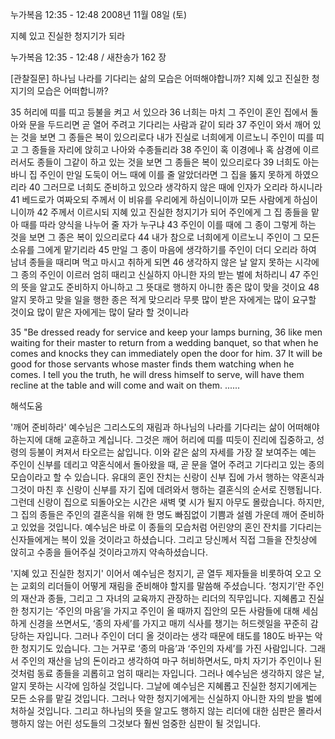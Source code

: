 누가복음 12:35 - 12:48 
2008년 11월 08일 (토)

지혜 있고 진실한 청지기가 되라



누가복음 12:35 - 12:48 / 새찬송가 162 장


[관찰질문]
하나님 나라를 기다리는 삶의 모습은 어떠해야합니까? 
지혜 있고 진실한 청지기의 모습은 어떠합니까? 

35 허리에 띠를 띠고 등불을 켜고 서 있으라 
36 너희는 마치 그 주인이 혼인 집에서 돌아와 문을 두드리면 곧 열어 주려고 기다리는 사람과 같이 되라 
37 주인이 와서 깨어 있는 것을 보면 그 종들은 복이 있으리로다 내가 진실로 너희에게 이르노니 주인이 띠를 띠고 그 종들을 자리에 앉히고 나아와 수종들리라 
38 주인이 혹 이경에나 혹 삼경에 이르러서도 종들이 그같이 하고 있는 것을 보면 그 종들은 복이 있으리로다 
39 너희도 아는 바니 집 주인이 만일 도둑이 어느 때에 이를 줄 알았더라면 그 집을 뚫지 못하게 하였으리라 
40 그러므로 너희도 준비하고 있으라 생각하지 않은 때에 인자가 오리라 하시니라 
41 베드로가 여짜오되 주께서 이 비유를 우리에게 하심이니이까 모든 사람에게 하심이니이까 
42 주께서 이르시되 지혜 있고 진실한 청지기가 되어 주인에게 그 집 종들을 맡아 때를 따라 양식을 나누어 줄 자가 누구냐 
43 주인이 이를 때에 그 종이 그렇게 하는 것을 보면 그 종은 복이 있으리로다 
44 내가 참으로 너희에게 이르노니 주인이 그 모든 소유를 그에게 맡기리라 
45 만일 그 종이 마음에 생각하기를 주인이 더디 오리라 하여 남녀 종들을 때리며 먹고 마시고 취하게 되면 
46 생각하지 않은 날 알지 못하는 시각에 그 종의 주인이 이르러 엄히 때리고 신실하지 아니한 자의 받는 벌에 처하리니 
47 주인의 뜻을 알고도 준비하지 아니하고 그 뜻대로 행하지 아니한 종은 많이 맞을 것이요 
48 알지 못하고 맞을 일을 행한 종은 적게 맞으리라 무릇 많이 받은 자에게는 많이 요구할 것이요 많이 맡은 자에게는 많이 달라 할 것이니라

35 "Be dressed ready for service and keep your lamps burning, 
36 like men waiting for their master to return from a wedding banquet, so that when he comes and knocks they can immediately open the door for him. 
37 It will be good for those servants whose master finds them watching when he comes. I tell you the truth, he will dress himself to serve, will have them recline at the table and will come and wait on them. 
......

해석도움





'깨어 준비하라'
 예수님은 그리스도의 재림과 하나님의 나라를 기다리는 삶이 어떠해야 하는지에 대해 교훈하고 계십니다. 그것은 깨어 허리에 띠를 띠듯이 진리에 집중하고, 성령의 등불이 켜져서 타오르는 삶입니다. 이와 같은 삶의 자세를 가장 잘 보여주는 예는 주인이 신부를 데리고 약혼식에서 돌아왔을 때, 곧 문을 열어 주려고 기다리고 있는 종의 모습이라고 할 수 있습니다. 유대의 혼인 잔치는 신랑이 신부 집에 가서 행하는 약혼식과 그것이 마친 후 신랑이 신부를 자기 집에 데려와서 행하는 결혼식의 순서로 진행됩니다. 그런데 신랑이 집으로 되돌아오는 시간은 새벽 몇 시가 될지 아무도 몰랐습니다. 하지만, 그 집의 종들은 주인의 결혼식을 위해 한 명도 빠짐없이 기쁨과 설렘 가운데 깨어 준비하고 있었을 것입니다. 예수님은 바로 이 종들의 모습처럼 어린양의 혼인 잔치를 기다리는 신자들에게는 복이 있을 것이라고 하셨습니다. 그리고 당신께서 직접 그들을 잔칫상에 앉히고 수종을 들어주실 것이라고까지 약속하셨습니다.   

'지혜 있고 진실한 청지기'
 이어서 예수님은 청지기, 곧 열두 제자들을 비롯하여 오고 오는 교회의 리더들이 어떻게 재림을 준비해야 할지를 말씀해 주셨습니다. ‘청지기’란 주인의 재산과 종들, 그리고 그 자녀의 교육까지 관장하는 리더의 직무입니다. 지혜롭고 진실한 청지기는 ‘주인의 마음’을 가지고 주인이 올 때까지 집안의 모든 사람들에 대해 세심하게 신경을 쓰면서도, ‘종의 자세’를 가지고 매끼 식사를 챙기는 허드렛일을 꾸준히 감당하는 자입니다. 그러나 주인이 더디 올 것이라는 생각 때문에 태도를 180도 바꾸는 악한 청지기도 있습니다. 그는 거꾸로 ‘종의 마음’과 ‘주인의 자세’를 가진 사람입니다. 그래서 주인의 재산을 남의 돈이라고 생각하여 마구 허비하면서도, 마치 자기가 주인이나 된 것처럼 동료 종들을 괴롭히고 엄히 때리는 자입니다. 그러나 예수님은 생각하지 않은 날, 알지 못하는 시각에 임하실 것입니다. 그날에 예수님은 지혜롭고 진실한 청지기에게는 모든 소유를 맡길 것입니다. 그러나 악한 청지기에게는 신실하지 아니한 자의 받을 벌에 처하실 것입니다. 그리고 하나님의 뜻을 알고도 행하지 않는 리더에 대한 심판은 몰라서 행하지 않는 어린 성도들의 그것보다 훨씬 엄중한 심판이 될 것입니다.